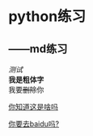 # python练习  
## ——md练习  
*测试*  
**我是粗体字**  
我要~~删除~~你  

<u>你知道这是啥吗<u>

你要去[baidu][1]吗?

[1]:https://www.baidu.com
